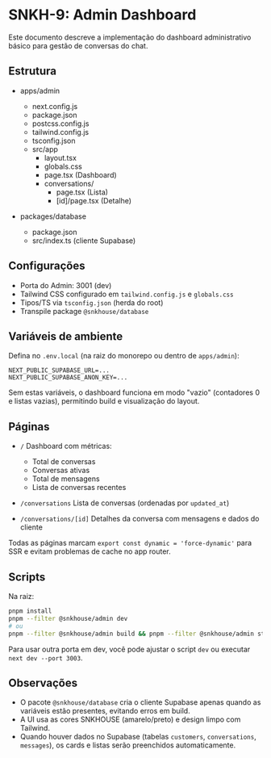 # SNKH-9: Admin Dashboard

Este documento descreve a implementação do dashboard administrativo básico para gestão de conversas do chat.

## Estrutura

- apps/admin
  - next.config.js
  - package.json
  - postcss.config.js
  - tailwind.config.js
  - tsconfig.json
  - src/app
    - layout.tsx
    - globals.css
    - page.tsx (Dashboard)
    - conversations/
      - page.tsx (Lista)
      - [id]/page.tsx (Detalhe)

- packages/database
  - package.json
  - src/index.ts (cliente Supabase)

## Configurações

- Porta do Admin: 3001 (dev)
- Tailwind CSS configurado em `tailwind.config.js` e `globals.css`
- Tipos/TS via `tsconfig.json` (herda do root)
- Transpile package `@snkhouse/database`

## Variáveis de ambiente

Defina no `.env.local` (na raiz do monorepo ou dentro de `apps/admin`):

```
NEXT_PUBLIC_SUPABASE_URL=...
NEXT_PUBLIC_SUPABASE_ANON_KEY=...
```

Sem estas variáveis, o dashboard funciona em modo "vazio" (contadores 0 e listas vazias), permitindo build e visualização do layout.

## Páginas

- `/` Dashboard com métricas:
  - Total de conversas
  - Conversas ativas
  - Total de mensagens
  - Lista de conversas recentes

- `/conversations` Lista de conversas (ordenadas por `updated_at`)

- `/conversations/[id]` Detalhes da conversa com mensagens e dados do cliente

Todas as páginas marcam `export const dynamic = 'force-dynamic'` para SSR e evitam problemas de cache no app router.

## Scripts

Na raiz:

```bash
pnpm install
pnpm --filter @snkhouse/admin dev
# ou
pnpm --filter @snkhouse/admin build && pnpm --filter @snkhouse/admin start
```

Para usar outra porta em dev, você pode ajustar o script `dev` ou executar `next dev --port 3003`.

## Observações

- O pacote `@snkhouse/database` cria o cliente Supabase apenas quando as variáveis estão presentes, evitando erros em build.
- A UI usa as cores SNKHOUSE (amarelo/preto) e design limpo com Tailwind.
- Quando houver dados no Supabase (tabelas `customers`, `conversations`, `messages`), os cards e listas serão preenchidos automaticamente.
